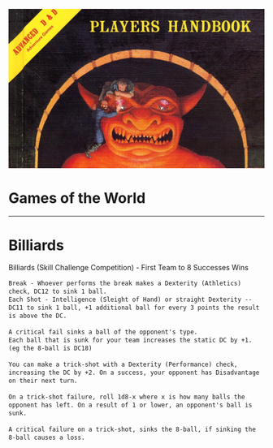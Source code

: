 ![Article Header](../../assets/images/heading.jpg)

# Games of the World

<HR>

# Billiards

Billiards (Skill Challenge Competition) - First Team to 8 Successes Wins

    Break - Whoever performs the break makes a Dexterity (Athletics) check, DC12 to sink 1 ball.
    Each Shot - Intelligence (Sleight of Hand) or straight Dexterity -- DC11 to sink 1 ball, +1 additional ball for every 3 points the result is above the DC.

    A critical fail sinks a ball of the opponent's type.
    Each ball that is sunk for your team increases the static DC by +1. (eg the 8-ball is DC18)

    You can make a trick-shot with a Dexterity (Performance) check, increasing the DC by +2. On a success, your opponent has Disadvantage on their next turn.

    On a trick-shot failure, roll 1d8-x where x is how many balls the opponent has left. On a result of 1 or lower, an opponent's ball is sunk.

    A critical failure on a trick-shot, sinks the 8-ball, if sinking the 8-ball causes a loss.
